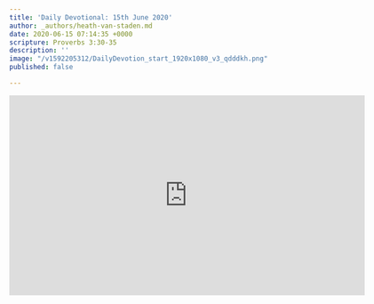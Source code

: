 ```yaml
---
title: 'Daily Devotional: 15th June 2020'
author: _authors/heath-van-staden.md
date: 2020-06-15 07:14:35 +0000
scripture: Proverbs 3:30-35
description: ''
image: "/v1592205312/DailyDevotion_start_1920x1080_v3_qdddkh.png"
published: false

---
```

<iframe src="https://player.vimeo.com/video/429083910" width="640" height="360" frameborder="0" allow="autoplay; fullscreen" allowfullscreen></iframe>